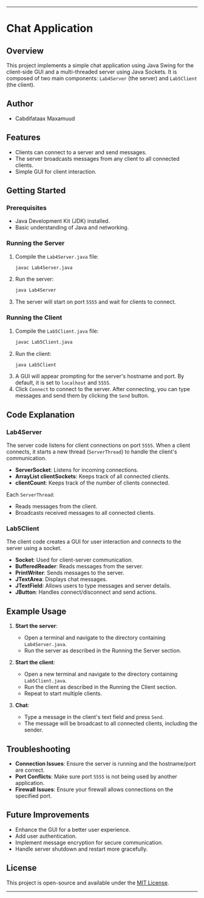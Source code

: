 
---

# Chat Application

## Overview
This project implements a simple chat application using Java Swing for the client-side GUI and a multi-threaded server using Java Sockets. It is composed of two main components: `Lab4Server` (the server) and `Lab5Client` (the client).

## Author
- Cabdifataax Maxamuud

## Features
- Clients can connect to a server and send messages.
- The server broadcasts messages from any client to all connected clients.
- Simple GUI for client interaction.

## Getting Started

### Prerequisites
- Java Development Kit (JDK) installed.
- Basic understanding of Java and networking.

### Running the Server
1. Compile the `Lab4Server.java` file:
    ```sh
    javac Lab4Server.java
    ```
2. Run the server:
    ```sh
    java Lab4Server
    ```
3. The server will start on port `5555` and wait for clients to connect.

### Running the Client
1. Compile the `Lab5Client.java` file:
    ```sh
    javac Lab5Client.java
    ```
2. Run the client:
    ```sh
    java Lab5Client
    ```
3. A GUI will appear prompting for the server's hostname and port. By default, it is set to `localhost` and `5555`.
4. Click `Connect` to connect to the server. After connecting, you can type messages and send them by clicking the `Send` button.

## Code Explanation

### Lab4Server

The server code listens for client connections on port `5555`. When a client connects, it starts a new thread (`ServerThread`) to handle the client's communication.

- **ServerSocket**: Listens for incoming connections.
- **ArrayList<Socket> clientSockets**: Keeps track of all connected clients.
- **clientCount**: Keeps track of the number of clients connected.

Each `ServerThread`:
- Reads messages from the client.
- Broadcasts received messages to all connected clients.

### Lab5Client

The client code creates a GUI for user interaction and connects to the server using a socket.

- **Socket**: Used for client-server communication.
- **BufferedReader**: Reads messages from the server.
- **PrintWriter**: Sends messages to the server.
- **JTextArea**: Displays chat messages.
- **JTextField**: Allows users to type messages and server details.
- **JButton**: Handles connect/disconnect and send actions.

## Example Usage

1. **Start the server**:
   - Open a terminal and navigate to the directory containing `Lab4Server.java`.
   - Run the server as described in the Running the Server section.

2. **Start the client**:
   - Open a new terminal and navigate to the directory containing `Lab5Client.java`.
   - Run the client as described in the Running the Client section.
   - Repeat to start multiple clients.

3. **Chat**:
   - Type a message in the client's text field and press `Send`.
   - The message will be broadcast to all connected clients, including the sender.

## Troubleshooting

- **Connection Issues**: Ensure the server is running and the hostname/port are correct.
- **Port Conflicts**: Make sure port `5555` is not being used by another application.
- **Firewall Issues**: Ensure your firewall allows connections on the specified port.

## Future Improvements

- Enhance the GUI for a better user experience.
- Add user authentication.
- Implement message encryption for secure communication.
- Handle server shutdown and restart more gracefully.

## License
This project is open-source and available under the [MIT License](LICENSE).

---
